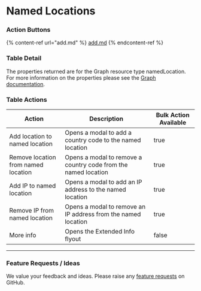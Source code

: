 # Named Locations

### Action Buttons

{% content-ref url="add.md" %}
[add.md](add.md)
{% endcontent-ref %}

### Table Detail

The properties returned are for the Graph resource type namedLocation. For more information on the properties please see the [Graph documentation](https://learn.microsoft.com/en-us/graph/api/resources/namedlocation?view=graph-rest-1.0#properties).

### Table Actions

<table><thead><tr><th>Action</th><th>Description</th><th data-type="checkbox">Bulk Action Available</th></tr></thead><tbody><tr><td>Add location to named location</td><td>Opens a modal to add a country code to the named location</td><td>true</td></tr><tr><td>Remove location from named location</td><td>Opens a modal to remove a country code from the named location</td><td>true</td></tr><tr><td>Add IP to named location</td><td>Opens a modal to add an IP address to the named location</td><td>true</td></tr><tr><td>Remove IP from named location</td><td>Opens a modal to remove an IP address from the named location</td><td>true</td></tr><tr><td>More info</td><td>Opens the Extended Info flyout</td><td>false</td></tr></tbody></table>

***

### Feature Requests / Ideas

We value your feedback and ideas. Please raise any [feature requests](https://github.com/KelvinTegelaar/CIPP/issues/new?assignees=\&labels=enhancement%2Cno-priority\&projects=\&template=feature.yml\&title=%5BFeature+Request%5D%3A+) on GitHub.
